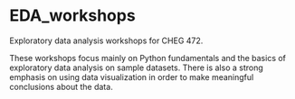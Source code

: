 # EDA_workshops
Exploratory data analysis workshops for CHEG 472.

These workshops focus mainly on Python fundamentals and the basics of exploratory data analysis on sample datasets.
There is also a strong emphasis on using data visualization in order to make meaningful conclusions about the data.
